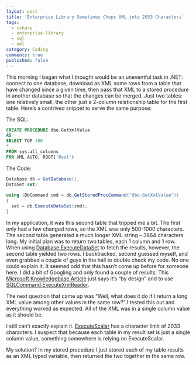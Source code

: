 ```yaml
---
layout: post
title: 'Enterprise Library Sometimes Chops XML into 2033 Characters'
tags:
  - csharp
  - enterprise-library
  - sql
  - xml
category: Coding
comments: true
published: false
---
```


This morning I began what I thought would be an uneventful task in .NET: connect to one database, download as XML some rows from a table that have changed since a given time, then pass that XML to a stored procedure in another database so that the changes can be merged. Just two tables: one relatively small, the other just a 2-column relationship table for the first table. Here’s a contrived snippet to serve the same purpose:

The SQL:

```sql
CREATE PROCEDURE dbo.GetXmlValue
AS 
SELECT TOP 100
*
FROM sys.all_columns
FOR XML AUTO, ROOT('Root')
```

The Code:

```csharp
Database db = GetDatabase();
DataSet set;
 
using (DbCommand cmd = db.GetStoredProcCommand("dbo.GetXmlValue"))
{
  set = db.ExecuteDataSet(cmd);
}
```

In my application, it was this second table that tripped me a bit. The first only had a few changed rows, so the XML was only 500-1000 characters. The second table generated a much longer XML string – 3864 characters long. My initial plan was to return two tables, each 1 column and 1 row. When using <a href="http://msdn.microsoft.com/en-us/library/microsoft.practices.enterpriselibrary.data.database.executedataset(v=pandp.31).aspx" target="_blank">Database.ExecuteDataSet</a> to fetch the results, however, the second table yielded two rows. I backtracked, second guessed myself, and even grabbed a couple of guys in the hall to double check my code. No one could explain it. It seemed odd that this hasn’t come up before for someone here. I did a bit of Googling and only found a couple of results. This <a href="http://support.microsoft.com/kb/310378" target="_blank">Microsoft Knowledgebase Article</a> just says it’s “by design” and to use <a href="http://msdn.microsoft.com/en-us/library/system.data.sqlclient.sqlcommand.executexmlreader(v=vs.71).aspx" target="_blank">SQLCommand.ExecuteXmlReader</a>.

The next question that came up was “Well, what does it do if I return a long XML value among other values in the same row?” I tested this out and everything worked as expected. All of the XML was in a single column value as it should be.

I still can’t exactly explain it. <a href="http://msdn.microsoft.com/en-us/library/microsoft.practices.enterpriselibrary.data.database.executescalar(v=pandp.31).aspx" target="_blank">ExecuteScalar</a> has a character limit of 2033 characters. I suspect that because each table in my result set is just a single column value, something somewhere is relying on ExecuteScalar.

My solution? In my stored procedure I just stored each of my table results as an XML typed variable, then returned the two together in the same row.
